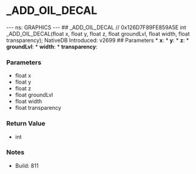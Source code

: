 # _ADD_OIL_DECAL

--- ns: GRAPHICS ---  ## _ADD_OIL_DECAL  // 0x126D7F89FE859A5E int _ADD_OIL_DECAL(float x, float y, float z, float groundLvl, float width, float transparency);  NativeDB Introduced: v2699  ## Parameters * **x**: * **y**: * **z**: * **groundLvl**: * **width**: * **transparency**:

### Parameters
* float x
* float y
* float z
* float groundLvl
* float width
* float transparency

### Return Value
* int

### Notes
* Build: 811

